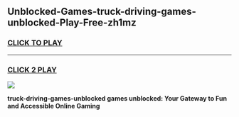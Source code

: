 
## Unblocked-Games-truck-driving-games-unblocked-Play-Free-zh1mz
<h3>
<a href="https://premium76.site?title=truck-driving-games-unblocked&ref=18A">CLICK TO PLAY</a></h3>
<hr>

<h3>
<a href="https://premium76.site?title=truck-driving-games-unblocked&ref=18A">CLICK 2 PLAY</a>
  
</h3>

<a href="https://premium76.site?title=truck-driving-games-unblocked&ref=18A"><img src="https://clearcache.store/games.png"></a>


**truck-driving-games-unblocked games unblocked: Your Gateway to Fun and Accessible Online Gaming**
